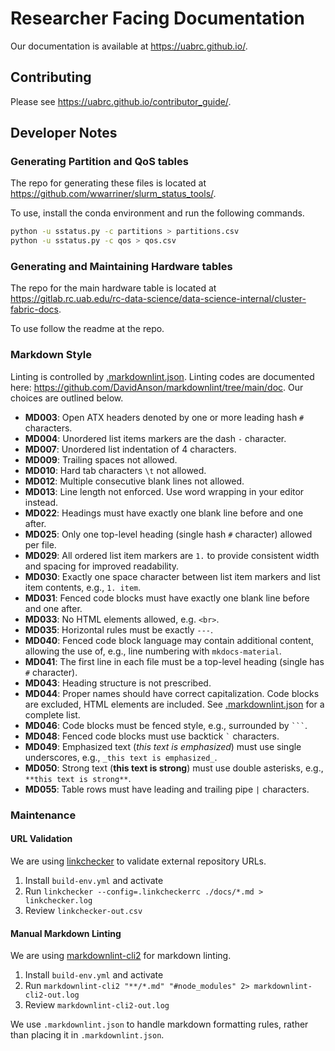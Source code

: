# Researcher Facing Documentation

Our documentation is available at <https://uabrc.github.io/>.

## Contributing

Please see <https://uabrc.github.io/contributor_guide/>.

## Developer Notes

### Generating Partition and QoS tables

The repo for generating these files is located at <https://github.com/wwarriner/slurm_status_tools/>.

To use, install the conda environment and run the following commands.

```bash
python -u sstatus.py -c partitions > partitions.csv
python -u sstatus.py -c qos > qos.csv
```

### Generating and Maintaining Hardware tables

The repo for the main hardware table is located at <https://gitlab.rc.uab.edu/rc-data-science/data-science-internal/cluster-fabric-docs>.

To use follow the readme at the repo.

### Markdown Style

Linting is controlled by [.markdownlint.json](.markdownlint.json). Linting codes are documented here: <https://github.com/DavidAnson/markdownlint/tree/main/doc>. Our choices are outlined below.

- **MD003**: Open ATX headers denoted by one or more leading hash `#` characters.
- **MD004**: Unordered list items markers are the dash `-` character.
- **MD007**: Unordered list indentation of 4 characters.
- **MD009**: Trailing spaces not allowed.
- **MD010**: Hard tab characters `\t` not allowed.
- **MD012**: Multiple consecutive blank lines not allowed.
- **MD013**: Line length not enforced. Use word wrapping in your editor instead.
- **MD022**: Headings must have exactly one blank line before and one after.
- **MD025**: Only one top-level heading (single hash `#` character) allowed per file.
- **MD029**: All ordered list item markers are `1.` to provide consistent width and spacing for improved readability.
- **MD030**: Exactly one space character between list item markers and list item contents, e.g., `1. item`.
- **MD031**: Fenced code blocks must have exactly one blank line before and one after.
- **MD033**: No HTML elements allowed, e.g. `<br>`.
- **MD035**: Horizontal rules must be exactly `---`.
- **MD040**: Fenced code block language may contain additional content, allowing the use of, e.g., line numbering with `mkdocs-material`.
- **MD041**: The first line in each file must be a top-level heading (single has `#` character).
- **MD043**: Heading structure is not prescribed.
- **MD044**: Proper names should have correct capitalization. Code blocks are excluded, HTML elements are included. See [.markdownlint.json](.markdownlint.json) for a complete list.
- **MD046**: Code blocks must be fenced style, e.g., surrounded by `` ``` ``.
- **MD048**: Fenced code blocks must use backtick `` ` `` characters.
- **MD049**: Emphasized text (_this text is emphasized_) must use single underscores, e.g., `_this text is emphasized_`.
- **MD050**: Strong text (**this text is strong**) must use double asterisks, e.g., `**this text is strong**`.
- **MD055**: Table rows must have leading and trailing pipe `|` characters.

### Maintenance

#### URL Validation

We are using [linkchecker](https://github.com/linkchecker/linkchecker) to validate external repository URLs.

1. Install `build-env.yml` and activate
1. Run `linkchecker --config=.linkcheckerrc ./docs/*.md > linkchecker.log`
1. Review `linkchecker-out.csv`

#### Manual Markdown Linting

We are using [markdownlint-cli2](https://github.com/DavidAnson/markdownlint-cli2) for markdown linting.

1. Install `build-env.yml` and activate
1. Run `markdownlint-cli2 "**/*.md" "#node_modules" 2> markdownlint-cli2-out.log`
1. Review `markdownlint-cli2-out.log`

We use `.markdownlint.json` to handle markdown formatting rules, rather than placing it in `.markdownlint.json`.
